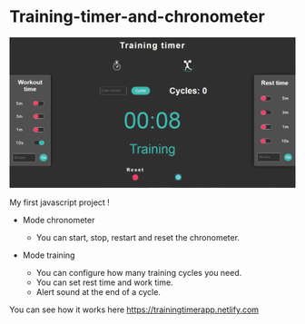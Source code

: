 # Training-timer-and-chronometer
![Alt Text](screenshot/apptra.png)

My first javascript project !

- Mode chronometer
   * You can start, stop, restart and reset the chronometer.

- Mode training
   * You can configure how many training cycles you need.
   * You can set rest time and work time.
   * Alert sound at the end of a cycle.
   
   
You can see how it works here https://trainingtimerapp.netlify.com

          
